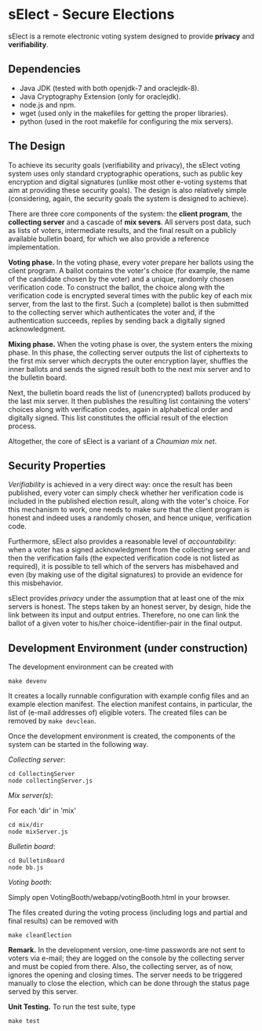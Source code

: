 # sElect - Secure Elections

sElect is a remote electronic voting system designed to provide 
**privacy** and **verifiability**.


## Dependencies

* Java JDK (tested with both openjdk-7 and oraclejdk-8).
* Java Cryptography Extension (only for oraclejdk).
* node.js and npm.
* wget (used only in the makefiles for getting the proper libraries).
* python (used in the root makefile for configuring the mix servers).

## The Design

To achieve its security goals (verifiability and privacy), 
the sElect voting system uses only standard cryptographic
operations, such as public key encryption and digital signatures
(unlike most other e-voting systems that aim at providing these security
goals). The design is also relatively simple (considering, again,
the security goals the system is designed to achieve).

There are three core components of the system: the **client
program**, the **collecting server** and a cascade of **mix severs**.
All servers post data, such as lists of voters, intermediate results, and 
the final result on a publicly available bulletin board, 
for which we also provide a reference implementation.

**Voting phase.** In the voting phase, every voter prepare her ballots
using the client program.  A ballot contains the voter's choice (for
example, the name of the candidate chosen by the voter) and a unique,
randomly chosen verification code.  To construct the ballot, the choice
along with the verification code is encrypted several times with the
public key of each mix server, from the last to the first.  Such a
(complete) ballot is then submitted to the collecting server which
authenticates the voter and, if the authentication succeeds, replies by
sending back a digitally signed acknowledgment.

**Mixing phase.** When the voting phase is over, the system enters the
mixing phase. In this phase, the collecting server outputs the list of
ciphertexts to the first mix server which decrypts the outer encryption
layer, shuffles the inner ballots and sends the signed result both to
the next mix server and to the bulletin board.


Next, the bulletin board reads the list of (unencrypted) ballots
produced by the last mix server. It then publishes the
resulting list containing the voters' choices along with verification
codes, again in alphabetical order and digitally signed. This
list constitutes the official result of the election process.

Altogether, the core of sElect is a variant of a _Chaumian mix
net_.


## Security Properties

_Verifiability_ is achieved in a very direct way: once the result
has been published, every voter can simply check whether her
verification code is included in the published election result,
along with the voter's choice. For this mechanism to work, one needs to make
sure that the client program is honest and indeed uses a randomly
chosen, and hence unique, verification code.

Furthermore, sElect also provides a
reasonable level of _accountability_: when a voter has a signed
acknowledgment from the collecting server and then the
verification fails (the expected verification code is not listed
as required), it is possible to tell which of the servers has
misbehaved and even (by making use of the digital signatures)
to provide an evidence for this misbehavior.

sElect provides _privacy_ under the assumption that at least one of the
mix servers is honest. The steps taken by an honest server, by design,
hide the link between its input and output entries. Therefore, no one
can link the ballot of a given voter to his/her choice-identifier-pair
in the final output.


## Development Environment (under construction)

The development environment can be created with

```
make devenv
```

It creates a locally runnable configuration with example config files and 
an example election manifest. The election manifest contains, in particular, the
list of (e-mail addresses of) eligible voters. The created files can be removed by 
`make devclean`. 

Once the development environment is created, the components of the system can 
be started in the following way.

*Collecting server*:
```
cd CollectingServer
node collectingServer.js
```

*Mix server(s)*:

For each 'dir' in 'mix'
```
cd mix/dir
node mixServer.js
```

*Bulletin board*:
```
cd BulletinBoard
node bb.js
```

*Voting booth*:

Simply open VotingBooth/webapp/votingBooth.html in your browser.

The files created during the voting process (including logs and partial 
and final results) can be removed with
```
make cleanElection
```

**Remark.**
In the development version, one-time passwords are not sent to
voters via e-mail; they are logged on the console by the
collecting server and must be copied from there. Also, the
collecting server, as of now, ignores the opening and closing
times. The server needs to be triggered manually to close the
election, which can be done through the status page served by
this server.

**Unit Testing.**
To run the test suite, type
```
make test
```
